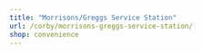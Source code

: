 ```yaml
---
title: "Morrisons/Greggs Service Station"
url: /corby/morrisons-greggs-service-station/
shop: convenience
---
```

